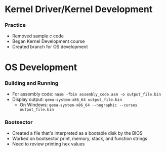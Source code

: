 # Kernel Driver/Kernel Development
### Practice
- Removed sample c code
- Began Kernel Development course
- Created branch for OS development

# OS Development
### Building and Running
- For assembly code: `nasm -fbin assembly_code.asm -o output_file.bin`
- Display output: `qemu-system-x86_64 output_file.bin`
  - On Windows: `qemu-system-x86_64 --nographic --curses output_file.bin`
### Bootsector
- Created a file that's interpreted as a bootable disk by the BIOS
- Worked on bootsector print, memory, stack, and function strings
- Need to review printing hex values

